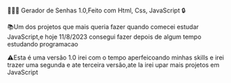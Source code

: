 👩🏿‍💻 Gerador de Senhas 1.0,Feito com Html, Css, JavaScript 🔒

📚Um dos projetos que mais queria fazer quando comecei estudar JavaScript,e hoje 11/8/2023 consegui 
fazer depois de algum tempo estudando programacao

⚠️Esta é uma versão 1.0 irei com o tempo aperfeicoando minhas skills e irei trazer uma segunda e ate terceira
versão,ate la irei upar mais projetos em JavaScript
